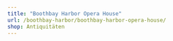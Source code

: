 ```yaml
---
title: "Boothbay Harbor Opera House"
url: /boothbay-harbor/boothbay-harbor-opera-house/
shop: Antiquitäten
---
```

